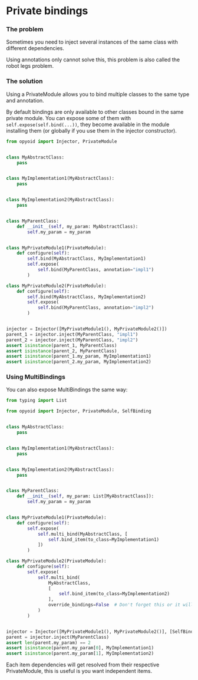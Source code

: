Private bindings
================

### The problem
Sometimes you need to inject several instances of the same class with different dependencies.

Using annotations only cannot solve this, this problem is also called the robot legs problem.


### The solution

Using a PrivateModule allows you to bind multiple classes to the same type and annotation.

By default bindings are only available to other classes bound in the same private module.
You can expose some of them with `self.expose(self.bind(...))`, they become available in the module installing
them (or globally if you use them in the injector constructor).

```python
from opyoid import Injector, PrivateModule


class MyAbstractClass:
    pass


class MyImplementation1(MyAbstractClass):
    pass


class MyImplementation2(MyAbstractClass):
    pass


class MyParentClass:
    def __init__(self, my_param: MyAbstractClass):
        self.my_param = my_param


class MyPrivateModule1(PrivateModule):
    def configure(self):
        self.bind(MyAbstractClass, MyImplementation1)
        self.expose(
            self.bind(MyParentClass, annotation="impl1")
        )

class MyPrivateModule2(PrivateModule):
    def configure(self):
        self.bind(MyAbstractClass, MyImplementation2)
        self.expose(
            self.bind(MyParentClass, annotation="impl2")
        )


injector = Injector([MyPrivateModule1(), MyPrivateModule2()])
parent_1 = injector.inject(MyParentClass, "impl1")
parent_2 = injector.inject(MyParentClass, "impl2")
assert isinstance(parent_1, MyParentClass)
assert isinstance(parent_2, MyParentClass)
assert isinstance(parent_1.my_param, MyImplementation1)
assert isinstance(parent_2.my_param, MyImplementation2)
```

### Using MultiBindings

You can also expose MultiBindings the same way:

```python
from typing import List

from opyoid import Injector, PrivateModule, SelfBinding


class MyAbstractClass:
    pass


class MyImplementation1(MyAbstractClass):
    pass


class MyImplementation2(MyAbstractClass):
    pass


class MyParentClass:
    def __init__(self, my_param: List[MyAbstractClass]):
        self.my_param = my_param


class MyPrivateModule1(PrivateModule):
    def configure(self):
        self.expose(
            self.multi_bind(MyAbstractClass, [
                self.bind_item(to_class=MyImplementation1)
            ])
        )

class MyPrivateModule2(PrivateModule):
    def configure(self):
        self.expose(
            self.multi_bind(
                MyAbstractClass,
                [
                    self.bind_item(to_class=MyImplementation2)
                ],
                override_bindings=False  # Don't forget this or it will override the other item binding
            )
        )


injector = Injector([MyPrivateModule1(), MyPrivateModule2()], [SelfBinding(MyParentClass)])
parent = injector.inject(MyParentClass)
assert len(parent.my_param) == 2
assert isinstance(parent.my_param[0], MyImplementation1)
assert isinstance(parent.my_param[1], MyImplementation2)

```
Each item dependencies will get resolved from their respective PrivateModule, this is useful is you want independent
items.
